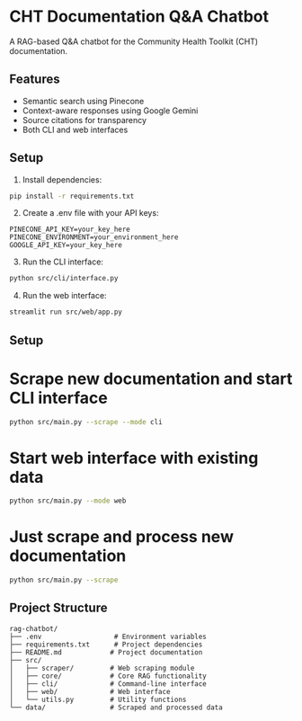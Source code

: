 # CHT Documentation Q&A Chatbot

A RAG-based Q&A chatbot for the Community Health Toolkit (CHT) documentation.

## Features
- Semantic search using Pinecone
- Context-aware responses using Google Gemini
- Source citations for transparency
- Both CLI and web interfaces

## Setup

1. Install dependencies:
```bash
pip install -r requirements.txt
```

2. Create a .env file with your API keys:
```
PINECONE_API_KEY=your_key_here
PINECONE_ENVIRONMENT=your_environment_here
GOOGLE_API_KEY=your_key_here
```

3. Run the CLI interface:
```bash
python src/cli/interface.py
```

4. Run the web interface:
```bash
streamlit run src/web/app.py
```

## Setup

# Scrape new documentation and start CLI interface
```bash
python src/main.py --scrape --mode cli
```

# Start web interface with existing data
```bash
python src/main.py --mode web
```

# Just scrape and process new documentation
```bash
python src/main.py --scrape
```

## Project Structure
```
rag-chatbot/
├── .env                  # Environment variables
├── requirements.txt      # Project dependencies
├── README.md            # Project documentation
├── src/
│   ├── scraper/         # Web scraping module
│   ├── core/            # Core RAG functionality
│   ├── cli/             # Command-line interface
│   ├── web/             # Web interface
│   └── utils.py         # Utility functions
└── data/                # Scraped and processed data
